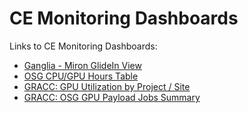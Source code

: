 CE Monitoring Dashboards
========================

Links to CE Monitoring Dashboards:

* [Ganglia - Miron GlideIn View](https://ganglia.chtc.wisc.edu/?r=week&cs=&ce=&m=load_one&tab=v&vn=Miron+GlideIn+View&hide-hf=false)
* [OSG CPU/GPU Hours Table](https://edquist.github.io/about/osg-cpu-hours/)
* [GRACC: GPU Utilization by Project / Site](https://gracc.opensciencegrid.org/d/000000132/gpu-utilization?orgId=1&from=now-30d&to=now)
* [GRACC: OSG GPU Payload Jobs Summary](https://gracc.opensciencegrid.org/d/000000118/gpu-payload-jobs-summary?orgId=1&from=now-30d&to=now&var-ReportableVOName=osg&var-Project=All&var-Facility=All&var-User=All&var-ExitCode=All&var-Probe=All&var-interval=1d)

